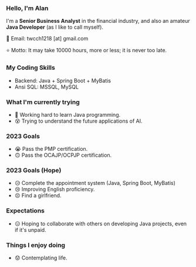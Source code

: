 ### Hello, I'm Alan

I'm a **Senior Business Analyst** in the financial industry,
and also an amateur **Java Developer** (as I like to call myself).

📧 Email: twcch1218 [at] gmail.com  

⭐ Motto: It may take 10000 hours, more or less; it is never too late.

### My Coding Skills

- Backend: Java + Spring Boot + MyBatis
- Ansi SQL: MSSQL, MySQL

### What I'm currently trying

- 🤪 Working hard to learn Java programming.
- 😵 Trying to understand the future applications of AI.

### 2023 Goals

- 😭 Pass the PMP certification.
- 🙃 Pass the OCAJP/OCPJP certification.

### 2023 Goals (Hope)

- 😥 Complete the appointment system (Java, Spring Boot, MyBatis)
- 😢 Improving English proficiency.
- 😣 Find a girlfriend.

### Expectations

- 😑 Hoping to collaborate with others on developing Java projects, even if it's unpaid.

### Things I enjoy doing

- 😟 Contemplating life.

